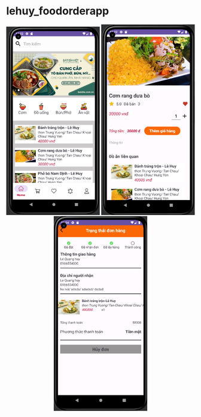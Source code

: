 # lehuy_foodorderapp
<p align="center">
  <img src="app/src/main/res/asset/anh1.png" alt="anh1" width="250" />
  <img src="app/src/main/res/asset/anh2.png" alt="anh2" width="250" />
  <img src="app/src/main/res/asset/anh3.png" alt="anh3" width="250" />
</p>


